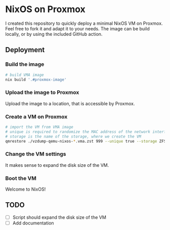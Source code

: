 # NixOS on Proxmox

I created this repository to quickly deploy a minimal NixOS VM on Proxmox.
Feel free to fork it and adapt it to your needs.
The image can be build locally, or by using the included GitHub action.

## Deployment

### Build the image

```sh
# build VMA image
nix build '.#proxmox-image'
```

### Upload the image to Proxmox

Upload the image to a location, that is accessible by Proxmox.

### Create a VM on Proxmox

```sh
# import the VM from VMA image
# unique is required to randomize the MAC address of the network interface
# storage is the name of the storage, where we create the VM
qmrestore ./vzdump-qemu-nixos-*.vma.zst 999 --unique true --storage ZFS_mirror
```

### Change the VM settings

It makes sense to expand the disk size of the VM.

### Boot the VM

Welcome to NixOS!

## TODO

- [ ] Script should expand the disk size of the VM
- [ ] Add documentation
